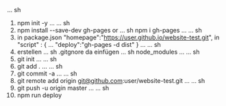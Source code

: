 ... 
sh
1. npm init -y
... 
... 
sh
2. npm install --save-dev gh-pages
or 
...
sh
   npm i gh-pages 
...
... 
sh
3. in package.json 
"homepage":"https://user.github.io/website-test.git",
in 
"script" : {
    ...
    "deploy":"gh-pages -d dist"
} 
...
... 
sh
4. erstellen
...
sh
.gitgnore
da einfügen 
... 
sh
node_modules
...
... 
sh
5. git init 
...
... 
sh
6. git add .
...
... 
sh
7. git commit -a
...
... 
sh
8. git remote add origin git@github.com:user/website-test.git
...
... 
sh
9. git push -u origin master
...
... 
sh
10. npm run deploy